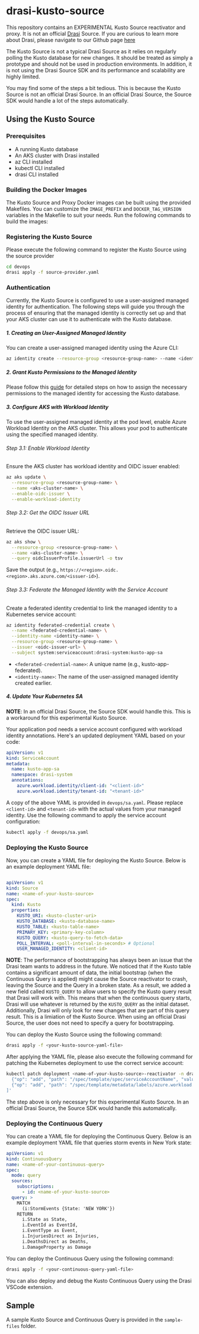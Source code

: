 # drasi-kusto-source
This repository contains an EXPERIMENTAL Kusto Source reactivator and proxy. It is not an official [Drasi](https://drasi.io) Source. If you are curious to learn more about Drasi, please navigate to our Github page [here](https://github.com/drasi-project)

The Kusto Source is not a typical Drasi Source as it relies on regularly polling the Kusto database for new changes. It should be treated as simply a prototype and should not be used in production environments. In addition, it is not using the Drasi Source SDK and its performance and scalability are highly limited.

You may find some of the steps a bit tedious. This is because the Kusto Source is not an official Drasi Source. In an official Drasi Source, the Source SDK would handle a lot of the steps automatically.


## Using the Kusto Source

### Prerequisites
- A running Kusto database
- An AKS cluster with Drasi installed
- az CLI installed
- kubectl CLI installed
- drasi CLI installed


### Building the Docker Images
The Kusto Source and Proxy Docker images can be built using the provided Makefiles. You can customize the `IMAGE_PREFIX` and `DOCKER_TAG_VERSION` variables in the Makefile to suit your needs. 
Run the following commands to build the images:

### Registering the Kusto Source
Please execute the following command to register the Kusto Source using the source provider
```bash
cd devops
drasi apply -f source-provider.yaml
```

### Authentication

Currently, the Kusto Source is configured to use a user-assigned managed identity for authentication. The following steps will guide you through the process of ensuring that the managed identity is correctly set up and that your AKS cluster can use it to authenticate with the Kusto database.

##### 1. Creating an User-Assigned Managed Identity
You can create a user-assigned managed identity using the Azure CLI:
```bash
az identity create --resource-group <resource-group-name> --name <identity-name>
```

##### 2. Grant Kusto Permissions to the Managed Identity
Please follow this [guide](https://learn.microsoft.com/en-us/azure/data-explorer/configure-managed-identities-cluster?tabs=portal#add-a-user-assigned-identity) for detailed steps on how to assign the necessary permissions to the managed identity for accessing the Kusto database.

##### 3. Configure AKS with Workload Identity
To use the user-assigned managed identity at the pod level, enable Azure Workload Identity on the AKS cluster. This allows your pod to authenticate using the specified managed identity.

###### Step 3.1: Enable Workload Identity
Ensure the AKS cluster has workload identity and OIDC issuer enabled:
```bash
az aks update \
  --resource-group <resource-group-name> \
  --name <aks-cluster-name> \
  --enable-oidc-issuer \
  --enable-workload-identity
```

###### Step 3.2: Get the OIDC Issuer URL
Retrieve the OIDC issuer URL:
```bash
az aks show \
  --resource-group <resource-group-name> \
  --name <aks-cluster-name> \
  --query oidcIssuerProfile.issuerUrl -o tsv
```
Save the output (e.g., `https://<region>.oidc.<region>.aks.azure.com/<issuer-id>`).

###### Step 3.3: Federate the Managed Identity with the Service Account
Create a federated identity credential to link the managed identity to a Kubernetes service account:
```bash
az identity federated-credential create \
  --name <federated-credential-name> \
  --identity-name <identity-name> \
  --resource-group <resource-group-name> \
  --issuer <oidc-issuer-url> \
  --subject system:serviceaccount:drasi-system:kusto-app-sa
```

- `<federated-credential-name>`: A unique name (e.g., kusto-app-federated).
- `<identity-name>`: The name of the user-assigned managed identity created earlier.

##### 4. Update Your Kubernetes SA
**NOTE**: In an official Drasi Source, the Source SDK would handle this. This is a workaround for this experimental Kusto Source.

Your application pod needs a service account configured with workload identity annotations. Here's an updated deployment YAML based on your code:
```yaml
apiVersion: v1
kind: ServiceAccount
metadata:
  name: kusto-app-sa
  namespace: drasi-system
  annotations:
    azure.workload.identity/client-id: "<client-id>"
    azure.workload.identity/tenant-id: "<tenant-id>"
```

A copy of the above YAML is provided in `devops/sa.yaml`. Please replace `<client-id>` and `<tenant-id>` with the actual values from your managed identity. Use the following command to apply the service account configuration:
```bash
kubectl apply -f devops/sa.yaml
```

### Deploying the Kusto Source
Now, you can create a YAML file for deploying the Kusto Source. Below is an example deployment YAML file:
```yaml

apiVersion: v1
kind: Source
name: <name-of-your-kusto-source>
spec:
  kind: Kusto
  properties:
    KUSTO_URI: <kusto-cluster-uri>
    KUSTO_DATABASE: <kusto-database-name>
    KUSTO_TABLE: <kusto-table-name>
    PRIMARY_KEY: <primary-key-column>
    KUSTO_QUERY: <kusto-query-to-fetch-data>
    POLL_INTERVAL: <poll-interval-in-seconds> # Optional
    USER_MANAGED_IDENTITY: <client-id>
```
**NOTE**: The performance of bootstrapping has always been an issue that the Drasi team wants to address in the future. We noticed that if the Kusto table contains a significant amount of data, the initial bootstrap (when the Continuous Query is applied) might cause the Source reactivator to crash, leaving the Source and the Query in a broken state. As a result, we added a new field called `KUSTO_QUERY` to allow users to specify the Kusto query result that Drasi will work with. This means that when the continuous query starts, Drasi will use whatever is returned by the `KUSTO_QUERY` as the initial dataset. Additionally, Drasi will only look for new changes that are part of this query result. This is a limiation of the Kusto Source. When using an official Drasi Source, the user does not need to specify a query for bootstrapping.  

You can deploy the Kusto Source using the following command:
```bash
drasi apply -f <your-kusto-source-yaml-file>
```

After applying the YAML file, please also execute the following command for patching the Kubernetes deployment to use the correct service account:
```bash
kubectl patch deployment <name-of-your-kusto-source>-reactivator -n drasi-system --type='json' -p='[
  {"op": "add", "path": "/spec/template/spec/serviceAccountName", "value": "kusto-app-sa"},
  {"op": "add", "path": "/spec/template/metadata/labels/azure.workload.identity~1use", "value": "true"}
]'
```
The step above is only necessary for this experimental Kusto Source. In an official Drasi Source, the Source SDK would handle this automatically.


### Deploying the Continuous Query
You can create a YAML file for deploying the Continuous Query. Below is an example deployment YAML file that queries storm events in New York state:
```yaml
apiVersion: v1
kind: ContinuousQuery
name: <name-of-your-continuous-query>
spec:
  mode: query
  sources:    
    subscriptions:
      - id: <name-of-your-kusto-source>
  query: > 
    MATCH 
      (i:StormEvents {State: 'NEW YORK'})
    RETURN
      i.State as State,
      i.EventId as EventId,
      i.EventType as Event,
      i.InjuriesDirect as Injuries,
      i.DeathsDirect as Deaths,
      i.DamageProperty as Damage
```
You can deploy the Continuous Query using the following command:
```bash
drasi apply -f <your-continuous-query-yaml-file>
```

You can also deploy and debug the Kusto Continuous Query using the Drasi VSCode extension.

## Sample
A sample Kusto Source and Continuous Query is provided in the `sample-files` folder.